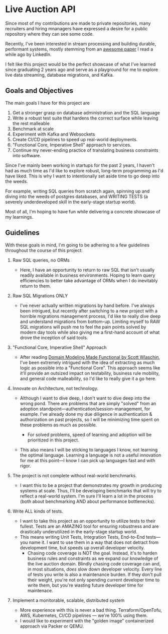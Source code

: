 # Live Auction API

Since most of my contributions are made to private repositories, many recruiters and hiring mnanagers have expressed a desire for
a public repository where they can see some code.

Recently, I've been interested in stream processing and building durable, performant systems, mostly stemming from an [awesome paper](https://engineering.linkedin.com/distributed-systems/log-what-every-software-engineer-should-know-about-real-time-datas-unifying) I read a while ago by LinkedIn.

I felt like this project would be the perfect showcase of what I've learned since graduating 2 years ago and serve as a playground for me to explore live data streaming, database migrations, and Kafka.

## Goals and Objectives

The main goals I have for this project are

1. Get a stronger grasp on database administration and the SQL language
2. Write a robust test suite that hardens the correct surface while leaving the rest malleable
3. Benchmark at scale
4. Experiment with Kafka and Websockets
5. Create CI/CD pipelines to speed up real-world deployments.
6. "Functional Core, Imperative Shell" approach to services.
7. Continue my never-ending practice of translating business constraints into software.

Since I've mainly been working in startups for the past 2 years, I haven't had as much time as I'd like to explore robust, long-term programming as I'd have liked. This is why I want to intentionally set aside time to go deep into the weeds.

For example, writing SQL queries from scratch again, spinning up and diving into the weeds of postgres databases, and WRITING TESTS (a severely underdeveloped skill in the early-stage startup world).

Most of all, I'm hoping to have fun while delivering a concrete showcase of my learnings.

## Guidelines

With these goals in mind, I'm going to be adhering to a few guidelines throughout the course of this project:

1. Raw SQL queries, no ORMs

   - Here, I have an opportunity to return to raw SQL that isn't usually readily available in business environments. Hoping to learn query efficiencies to better take advantage of ORMs when I do inevitably return to them.

2. Raw SQL Migrations ONLY

   - I've never actually written migrations by hand before. I've always been intrigued, but recently after switching to a new project with a horrible migrations management process, I'd like to really dive deep and understand migrations from bottom-up. Limiting myself to RAW SQL migrations will push me to feel the pain points solved by modern day tools while also giving me a first-hand account of what drove the inception of said tools.

3. "Functional Core, Imperative Shell" Approach

   - After reading [Domain Modeling Made Functional by Scott Wlaschin](https://fsharpforfunandprofit.com/books/), I've been extremely intrigued with the idea of extracting as much logic as possible into a "Functional Core". This approach seems like it'll provide an outsized impact on testability, business rule mobility, and general code malleability, so I'd like to really give it a go here.

4. Innovate on Architecture, not technology.

   - Although I want to dive deep, I don't want to dive deep into the wrong pond. There are problems that are simply "solved" from an adoption standpoint—authentication/session-management, for example. I've already done my due diligence in authentication & authorization on past projects, so I will be minimizing time spent on these problems as much as possible.

     - For solved problems, speed of learning and adoption will be prioritized in this project.

   - This also means I will be sticking to languages I know, not learning the optimal language. Learning a language is not a useful innovation for me at this point—I know I can pick up languages fast and with rigor.

5. The project is not complete without real-world benchmarks.

   - I want this to be a project that demonstrates my growth in producing systems at scale. Thus, I'll be developing benchmarks that will try to reflect a real-world system. I'm sure I'll learn a lot in the process (both about benchmarking AND about performance bottlenecks).

6. Write ALL kinds of tests.

   - I want to take this project as an opportunity to utilize tests to their fullest. Tests are an AMAZING tool for ensuring robustness and are drastically underutilized in the early-stage startup world.
   - This means writing Unit Tests, Integration Tests, End-to-End tests—you name it. I want to use them in a way that does not detract from development time, but speeds up overall developer velocity.
     - Chasing code coverage is NOT the goal. Instead, it's to harden business rules and constraints as we expand our knowledge of the live auction domain. Blindly chasing code coverage can and, in most situations, _does_ slow down developer velocity. Every line of tests you write is also a maintenance burden. If they don't pull their weight, you're not only spending current developer time to write them, but you're wasting future developer time for maintenace.

7. Implement a monitorable, scalable, distributed system
   - More experience with this is never a bad thing. Terraform/OpenTofu, AWS, Kubernetes, CI/CD pipelines — we're 100% using them.
   - I would like to experiment with the "golden image" containerized approach via Packer or QEMU.
